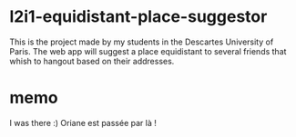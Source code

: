 # l2i1-equidistant-place-suggestor
This is the project made by my students in the Descartes University of Paris. The web app will suggest a place equidistant to several friends that whish to hangout based on their addresses.

# memo
I was there :)
Oriane est passée par là !
